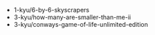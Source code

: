 - 1-kyu/6-by-6-skyscrapers
- 3-kyu/how-many-are-smaller-than-me-ii
- 3-kyu/conways-game-of-life-unlimited-edition
